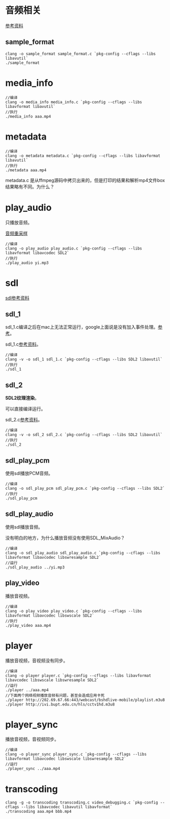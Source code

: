 
# 音频相关

[参考资料](https://www.cnblogs.com/wangguchangqing/p/5851490.html)

## sample_format

```shell
clang -o sample_format sample_format.c `pkg-config --cflags --libs libavutil`
./sample_format
```

# media_info

```shell
//编译
clang -o media_info media_info.c `pkg-config --cflags --libs libavformat libavutil`
//执行
./media_info aaa.mp4
```

# metadata

```shell
//编译
clang -o metadata metadata.c `pkg-config --cflags --libs libavformat libavutil`
//执行
./metadata aaa.mp4
```

metadata.c 是从ffmpeg源码中拷贝出来的，但是打印的结果和解析mp4文件box结果略有不同。为什么？

# play_audio

只播放音频。

[音频重采样](https://blog.csdn.net/u011003120/article/details/81542347)

```shell
//编译
clang -o play_audio play_audio.c `pkg-config --cflags --libs libavformat libavcodec SDL2`
//执行
./play_audio yi.mp3
```

# sdl

[sdl参考资料](https://github.com/David1840/SimplePlayer)

## sdl_1

sdl_1.c编译之后在mac上无法正常运行，google上面说是没有加入事件处理。[参考](https://stackoverflow.com/questions/34424816/sdl-window-does-not-show)。

sdl_1.c[参考资料](https://david1840.github.io/2019/04/11/SDL2%E9%9F%B3%E8%A7%86%E9%A2%91%E6%B8%B2%E6%9F%93%E5%85%A5%E9%97%A8/)。

```shell
//编译
clang -v -o sdl_1 sdl_1.c `pkg-config --cflags --libs SDL2 libavutil`
//执行
./sdl_1
```

## sdl_2

**SDL2纹理渲染**。

可以直接编译运行。

sdl_2.c[参考资料](https://david1840.github.io/2019/04/16/SDL2%E7%BA%B9%E7%90%86%E6%B8%B2%E6%9F%93/)。

```shell
//编译
clang -v -o sdl_2 sdl_2.c `pkg-config --cflags --libs SDL2 libavutil`
//执行
./sdl_2
```

## sdl_play_pcm

使用sdl播放PCM音频。

```shell
//编译
clang -o sdl_play_pcm sdl_play_pcm.c `pkg-config --cflags --libs SDL2`
//执行
./sdl_play_pcm
```

## sdl_play_audio

使用sdl播放音频。

没有明白的地方，为什么播放音频没有使用SDL_MixAudio？

```shell
//编译
clang -o sdl_play_audio sdl_play_audio.c `pkg-config --cflags --libs libavformat libavcodec libswresample SDL2`
//运行
./sdl_play_audio ../yi.mp3
```

## play_video

播放音视频。

```shell
//编译
clang -o play_video play_video.c `pkg-config --cflags --libs libavformat libavcodec libswscale SDL2`
//执行
./play_video aaa.mp4 
```

# player

播放音视频，音视频没有同步。

```shell
//编译
clang -o player player.c `pkg-config --cflags --libs libavformat libavcodec libswscale libswresample SDL2`
//运行
./player ../aaa.mp4
//下面两个网络视频播放音频有问题，甚至会造成应用卡死
./player http://202.69.67.66:443/webcast/bshdlive-mobile/playlist.m3u8
./player http://ivi.bupt.edu.cn/hls/cctv1hd.m3u8
```

# player_sync

播放音视频，音视频同步。

```shell
//编译
clang -o player_sync player_sync.c `pkg-config --cflags --libs libavformat libavcodec libswscale libswresample SDL2`
//运行
./player_sync ../aaa.mp4
```

# transcoding

```shell
clang -g -o transcoding transcoding.c video_debugging.c `pkg-config --cflags --libs libavcodec libavutil libavformat`
./transcoding aaa.mp4 bbb.mp4
```